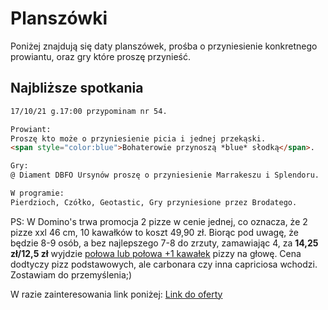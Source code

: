 # Planszówki

Poniżej znajdują się daty planszówek, prośba o przyniesienie konkretnego prowiantu, oraz gry które proszę przynieść.

## Najbliższe spotkania

```markdown
17/10/21 g.17:00 przypominam nr 54.

Prowiant:
Proszę kto może o przyniesienie picia i jednej przekąski.
<span style="color:blue">Bohaterowie przynoszą *blue* słodką</span>.

Gry:
@ Diament DBFO Ursynów proszę o przyniesienie Marrakeszu i Splendoru.

W programie:
Pierdzioch, Czółko, Geotastic, Gry przyniesione przez Brodatego.
```

PS: W Domino's trwa promocja 2 pizze w cenie jednej, co oznacza, że 2 pizze xxl 46 cm, 10 kawałków
to koszt 49,90 zł. Biorąc pod uwagę, że będzie 8-9 osób, a bez najlepszego 7-8 do zrzuty, zamawiając
4, za <b>14,25 zł/12,5 zł</b> wyjdzie <u>połowa lub połowa +1 kawałek</u> pizzy na głowę. Cena dodtyczy pizz podstawowych, ale carbonara czy inna capriciosa wchodzi.
Zostawiam do przemyślenia;)

W razie zainteresowania link poniżej:
[Link do oferty](https://www.dominospizza.pl/)
